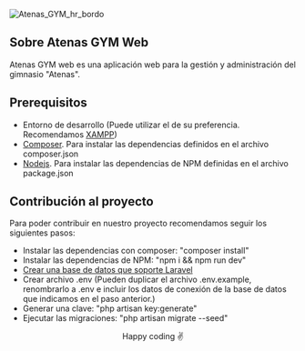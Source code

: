 ![Atenas_GYM_hr_bordo](https://user-images.githubusercontent.com/40074618/120954462-a328a780-c725-11eb-8540-d79ceef408bb.png)

## Sobre Atenas GYM Web

Atenas GYM web es una aplicación web para la gestión y administración del gimnasio "Atenas".
## Prerequisitos

-   Entorno de desarrollo (Puede utilizar el de su preferencia. Recomendamos [XAMPP](https://www.apachefriends.org/es/index.html))
-   [Composer](https://getcomposer.org/). Para instalar las dependencias definidos en el archivo composer.json
-   [Nodejs](https://nodejs.org). Para instalar las dependencias de NPM definidas en el archivo package.json 

## Contribución al proyecto

Para poder contribuir en nuestro proyecto recomendamos seguir los siguientes pasos:

-   Instalar las dependencias con composer: "composer install"
-   Instalar las dependencias de NPM: "npm i && npm run dev"
-   [Crear una base de datos que soporte Laravel](https://www.youtube.com/watch?v=tHoBYIBx2zs)
-   Crear archivo .env (Pueden duplicar el archivo .env.example, renombrarlo a .env e incluir los datos de conexión de la base de datos que indicamos en el paso anterior.)
-   Generar una clave: "php artisan key:generate"
-   Ejecutar las migraciones: "php artisan migrate --seed"

<p align="center">Happy coding ✌</p>
